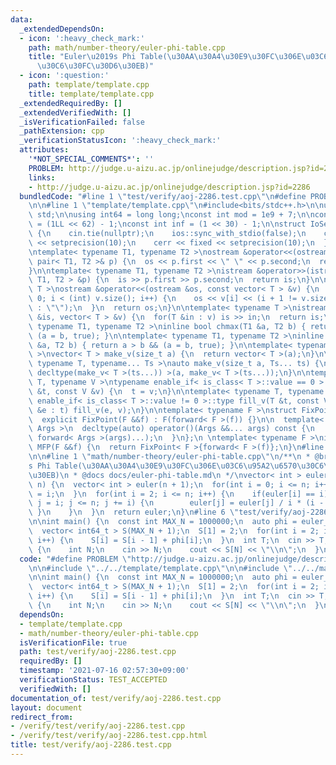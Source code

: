 ```yaml
---
data:
  _extendedDependsOn:
  - icon: ':heavy_check_mark:'
    path: math/number-theory/euler-phi-table.cpp
    title: "Euler\u2019s Phi Table(\u30AA\u30A4\u30E9\u30FC\u306E\u03C6\u95A2\u6570\
      \u30C6\u30FC\u30D6\u30EB)"
  - icon: ':question:'
    path: template/template.cpp
    title: template/template.cpp
  _extendedRequiredBy: []
  _extendedVerifiedWith: []
  _isVerificationFailed: false
  _pathExtension: cpp
  _verificationStatusIcon: ':heavy_check_mark:'
  attributes:
    '*NOT_SPECIAL_COMMENTS*': ''
    PROBLEM: http://judge.u-aizu.ac.jp/onlinejudge/description.jsp?id=2286
    links:
    - http://judge.u-aizu.ac.jp/onlinejudge/description.jsp?id=2286
  bundledCode: "#line 1 \"test/verify/aoj-2286.test.cpp\"\n#define PROBLEM \"http://judge.u-aizu.ac.jp/onlinejudge/description.jsp?id=2286\"\
    \n\n#line 1 \"template/template.cpp\"\n#include<bits/stdc++.h>\n\nusing namespace\
    \ std;\n\nusing int64 = long long;\nconst int mod = 1e9 + 7;\n\nconst int64 infll\
    \ = (1LL << 62) - 1;\nconst int inf = (1 << 30) - 1;\n\nstruct IoSetup {\n  IoSetup()\
    \ {\n    cin.tie(nullptr);\n    ios::sync_with_stdio(false);\n    cout << fixed\
    \ << setprecision(10);\n    cerr << fixed << setprecision(10);\n  }\n} iosetup;\n\
    \ntemplate< typename T1, typename T2 >\nostream &operator<<(ostream &os, const\
    \ pair< T1, T2 >& p) {\n  os << p.first << \" \" << p.second;\n  return os;\n\
    }\n\ntemplate< typename T1, typename T2 >\nistream &operator>>(istream &is, pair<\
    \ T1, T2 > &p) {\n  is >> p.first >> p.second;\n  return is;\n}\n\ntemplate< typename\
    \ T >\nostream &operator<<(ostream &os, const vector< T > &v) {\n  for(int i =\
    \ 0; i < (int) v.size(); i++) {\n    os << v[i] << (i + 1 != v.size() ? \" \"\
    \ : \"\");\n  }\n  return os;\n}\n\ntemplate< typename T >\nistream &operator>>(istream\
    \ &is, vector< T > &v) {\n  for(T &in : v) is >> in;\n  return is;\n}\n\ntemplate<\
    \ typename T1, typename T2 >\ninline bool chmax(T1 &a, T2 b) { return a < b &&\
    \ (a = b, true); }\n\ntemplate< typename T1, typename T2 >\ninline bool chmin(T1\
    \ &a, T2 b) { return a > b && (a = b, true); }\n\ntemplate< typename T = int64\
    \ >\nvector< T > make_v(size_t a) {\n  return vector< T >(a);\n}\n\ntemplate<\
    \ typename T, typename... Ts >\nauto make_v(size_t a, Ts... ts) {\n  return vector<\
    \ decltype(make_v< T >(ts...)) >(a, make_v< T >(ts...));\n}\n\ntemplate< typename\
    \ T, typename V >\ntypename enable_if< is_class< T >::value == 0 >::type fill_v(T\
    \ &t, const V &v) {\n  t = v;\n}\n\ntemplate< typename T, typename V >\ntypename\
    \ enable_if< is_class< T >::value != 0 >::type fill_v(T &t, const V &v) {\n  for(auto\
    \ &e : t) fill_v(e, v);\n}\n\ntemplate< typename F >\nstruct FixPoint : F {\n\
    \  explicit FixPoint(F &&f) : F(forward< F >(f)) {}\n\n  template< typename...\
    \ Args >\n  decltype(auto) operator()(Args &&... args) const {\n    return F::operator()(*this,\
    \ forward< Args >(args)...);\n  }\n};\n \ntemplate< typename F >\ninline decltype(auto)\
    \ MFP(F &&f) {\n  return FixPoint< F >{forward< F >(f)};\n}\n#line 4 \"test/verify/aoj-2286.test.cpp\"\
    \n\n#line 1 \"math/number-theory/euler-phi-table.cpp\"\n/**\n * @brief Euler\u2019\
    s Phi Table(\u30AA\u30A4\u30E9\u30FC\u306E\u03C6\u95A2\u6570\u30C6\u30FC\u30D6\
    \u30EB)\n * @docs docs/euler-phi-table.md\n */\nvector< int > euler_phi_table(int\
    \ n) {\n  vector< int > euler(n + 1);\n  for(int i = 0; i <= n; i++) {\n    euler[i]\
    \ = i;\n  }\n  for(int i = 2; i <= n; i++) {\n    if(euler[i] == i) {\n      for(int\
    \ j = i; j <= n; j += i) {\n        euler[j] = euler[j] / i * (i - 1);\n     \
    \ }\n    }\n  }\n  return euler;\n}\n#line 6 \"test/verify/aoj-2286.test.cpp\"\
    \n\nint main() {\n  const int MAX_N = 1000000;\n  auto phi = euler_phi_table(MAX_N);\n\
    \  vector< int64_t > S(MAX_N + 1);\n  S[1] = 2;\n  for(int i = 2; i <= MAX_N;\
    \ i++) {\n    S[i] = S[i - 1] + phi[i];\n  }\n  int T;\n  cin >> T;\n  while(T--)\
    \ {\n    int N;\n    cin >> N;\n    cout << S[N] << \"\\n\";\n  }\n}\n"
  code: "#define PROBLEM \"http://judge.u-aizu.ac.jp/onlinejudge/description.jsp?id=2286\"\
    \n\n#include \"../../template/template.cpp\"\n\n#include \"../../math/number-theory/euler-phi-table.cpp\"\
    \n\nint main() {\n  const int MAX_N = 1000000;\n  auto phi = euler_phi_table(MAX_N);\n\
    \  vector< int64_t > S(MAX_N + 1);\n  S[1] = 2;\n  for(int i = 2; i <= MAX_N;\
    \ i++) {\n    S[i] = S[i - 1] + phi[i];\n  }\n  int T;\n  cin >> T;\n  while(T--)\
    \ {\n    int N;\n    cin >> N;\n    cout << S[N] << \"\\n\";\n  }\n}\n"
  dependsOn:
  - template/template.cpp
  - math/number-theory/euler-phi-table.cpp
  isVerificationFile: true
  path: test/verify/aoj-2286.test.cpp
  requiredBy: []
  timestamp: '2021-07-16 02:57:30+09:00'
  verificationStatus: TEST_ACCEPTED
  verifiedWith: []
documentation_of: test/verify/aoj-2286.test.cpp
layout: document
redirect_from:
- /verify/test/verify/aoj-2286.test.cpp
- /verify/test/verify/aoj-2286.test.cpp.html
title: test/verify/aoj-2286.test.cpp
---
```

